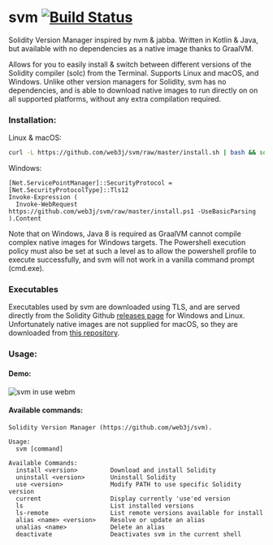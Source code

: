 # svm [![Build Status](https://travis-ci.org/web3j/svm.svg?branch=master)](https://travis-ci.org/web3j/svm)

Solidity Version Manager inspired by nvm & jabba. Written in Kotlin & Java, but available with no dependencies as a native image thanks to GraalVM.

Allows for you to easily install & switch between different versions of the Solidity compiler (solc) from the Terminal. Supports Linux and macOS, and Windows. Unlike other version managers for Solidity, svm has no dependencies, and is able to download native images to run directly on on all supported platforms, without any extra compilation required.

### Installation:
Linux & macOS:
```bash
curl -L https://github.com/web3j/svm/raw/master/install.sh | bash && source ~/.svm/svm.sh
```

Windows:
```
[Net.ServicePointManager]::SecurityProtocol = [Net.SecurityProtocolType]::Tls12
Invoke-Expression (
  Invoke-WebRequest https://github.com/web3j/svm/raw/master/install.ps1 -UseBasicParsing
).Content
```

Note that on Windows, Java 8 is required as GraalVM cannot compile complex native images for Windows targets. The Powershell execution policy must also be set at such a level as to allow the powershell profile to execute successfully, and svm will not work in a vanilla command prompt (cmd.exe).

### Executables
Executables used by svm are downloaded using TLS, and are served directly from the Solidity Github [releases page](https://github.com/ethereum/solidity/releases) for Windows and Linux. Unfortunately native images are not supplied for macOS, so they are downloaded from [this repository](https://github.com/web3j/solidity-darwin-binaries/releases).

### Usage:
#### Demo:
![svm in use webm](https://i.imgur.com/TcQpSlu.gif)

#### Available commands:
```
Solidity Version Manager (https://github.com/web3j/svm).

Usage:
  svm [command]

Available Commands:
  install <version>         Download and install Solidity
  uninstall <version>       Uninstall Solidity
  use <version>             Modify PATH to use specific Solidity version
  current                   Display currently 'use'ed version
  ls                        List installed versions
  ls-remote                 List remote versions available for install
  alias <name> <version>    Resolve or update an alias
  unalias <name>            Delete an alias
  deactivate                Deactivates svm in the current shell
```
